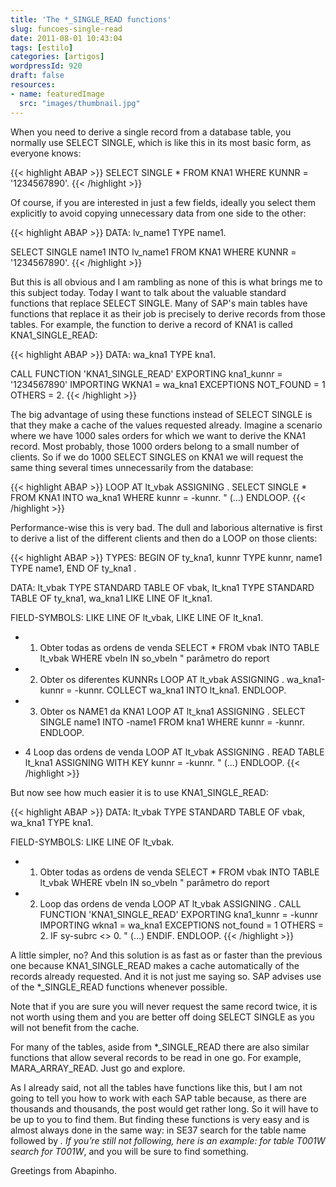 ```yaml
---
title: 'The *_SINGLE_READ functions'
slug: funcoes-single-read
date: 2011-08-01 10:43:04
tags: [estilo]
categories: [artigos]
wordpressId: 920
draft: false
resources:
- name: featuredImage
  src: "images/thumbnail.jpg"
---
```

When you need to derive a single record from a database table, you normally use SELECT SINGLE, which is like this in its most basic form, as everyone knows:


{{< highlight ABAP >}}
SELECT SINGLE *
  FROM KNA1
  WHERE KUNNR = '1234567890'.
{{< /highlight >}}

Of course, if you are interested in just a few fields, ideally you select them explicitly to avoid copying unnecessary data from one side to the other:


{{< highlight ABAP >}}
DATA: lv_name1 TYPE name1.

SELECT SINGLE name1 INTO lv_name1
  FROM KNA1
  WHERE KUNNR = '1234567890'.
{{< /highlight >}}

But this is all obvious and I am rambling as none of this is what brings me to this subject today. Today I want to talk about the valuable standard functions that replace SELECT SINGLE. Many of SAP's main tables have functions that replace it as their job is precisely to derive records from those tables. For example, the function to derive a record of KNA1 is called KNA1_SINGLE_READ:


{{< highlight ABAP >}}
DATA: wa_kna1 TYPE kna1.

CALL FUNCTION 'KNA1_SINGLE_READ'
  EXPORTING
    kna1_kunnr       = '1234567890'
  IMPORTING
    WKNA1            = wa_kna1
  EXCEPTIONS
    NOT_FOUND        = 1
    OTHERS           = 2.
{{< /highlight >}}

The big advantage of using these functions instead of SELECT SINGLE is that they make a cache of the values requested already. Imagine a scenario where we have 1000 sales orders for which we want to derive the KNA1 record. Most probably, those 1000 orders belong to a small number of clients. So if we do 1000 SELECT SINGLES on KNA1 we will request the same thing several times unnecessarily from the database:


{{< highlight ABAP >}}
LOOP AT lt_vbak ASSIGNING <vbak>.
  SELECT SINGLE * FROM KNA1
    INTO wa_kna1
    WHERE kunnr = <vbak>-kunnr.
  " (...)
ENDLOOP.
{{< /highlight >}}

Performance-wise this is very bad. The dull and laborious alternative is first to derive a list of the different clients and then do a LOOP on those clients:


{{< highlight ABAP >}}
TYPES: BEGIN OF ty_kna1,
        kunnr TYPE kunnr,
        name1 TYPE name1,
      END OF ty_kna1 .

DATA: lt_vbak TYPE STANDARD TABLE OF vbak,
      lt_kna1 TYPE STANDARD TABLE OF ty_kna1,
      wa_kna1 LIKE LINE OF lt_kna1.

FIELD-SYMBOLS: <vbak> LIKE LINE OF lt_vbak,
               <kna1> LIKE LINE OF lt_kna1.

* 1. Obter todas as ordens de venda
SELECT * FROM vbak
  INTO TABLE lt_vbak
  WHERE vbeln IN so_vbeln  " parâmetro do report

* 2. Obter os diferentes KUNNRs
LOOP AT lt_vbak ASSIGNING <vbak>.
  wa_kna1-kunnr = <vbak>-kunnr.
  COLLECT wa_kna1 INTO lt_kna1.
ENDLOOP.

* 3. Obter os NAME1 da KNA1
LOOP AT lt_kna1 ASSIGNING <kna1>.
  SELECT SINGLE name1 INTO <kna1>-name1
    FROM kna1
    WHERE kunnr = <kna1>-kunnr.
ENDLOOP.

* 4 Loop das ordens de venda
LOOP AT lt_vbak ASSIGNING <vbak>.
  READ TABLE lt_kna1 ASSIGNING <kna1> WITH KEY kunnr = <vbak>-kunnr.
  " (...)
ENDLOOP.
{{< /highlight >}}

But now see how much easier it is to use KNA1_SINGLE_READ:


{{< highlight ABAP >}}
DATA: lt_vbak TYPE STANDARD TABLE OF vbak,
          wa_kna1 TYPE kna1.

FIELD-SYMBOLS: <vbak> LIKE LINE OF lt_vbak.

* 1. Obter todas as ordens de venda
SELECT * FROM vbak
  INTO TABLE lt_vbak
  WHERE vbeln IN so_vbeln  " parâmetro do report

* 2. Loop das ordens de venda
LOOP AT lt_vbak ASSIGNING <vbak>.
  CALL FUNCTION 'KNA1_SINGLE_READ'
    EXPORTING
      kna1_kunnr = <vbak>-kunnr
    IMPORTING
      wkna1      = wa_kna1
    EXCEPTIONS
      not_found  = 1
      OTHERS     = 2.
  IF sy-subrc <> 0.
    " (...)
  ENDIF.
ENDLOOP.
{{< /highlight >}}

A little simpler, no? And this solution is as fast as or faster than the previous one because KNA1_SINGLE_READ makes a cache automatically of the records already requested. And it is not just me saying so. SAP advises use of the *_SINGLE_READ functions whenever possible.

Note that if you are sure you will never request the same record twice, it is not worth using them and you are better off doing SELECT SINGLE as you will not benefit from the cache.

For many of the tables, aside from *_SINGLE_READ there are also similar functions that allow several records to be read in one go. For example, MARA_ARRAY_READ. Just go and explore.

As I already said, not all the tables have functions like this, but I am not going to tell you how to work with each SAP table because, as there are thousands and thousands, the post would get rather long. So it will have to be up to you to find them. But finding these functions is very easy and is almost always done in the same way: in SE37 search for the table name followed by *. If you’re still not following, here is an example:
for table T001W search for T001W*, and you will be sure to find something.

Greetings from Abapinho.
